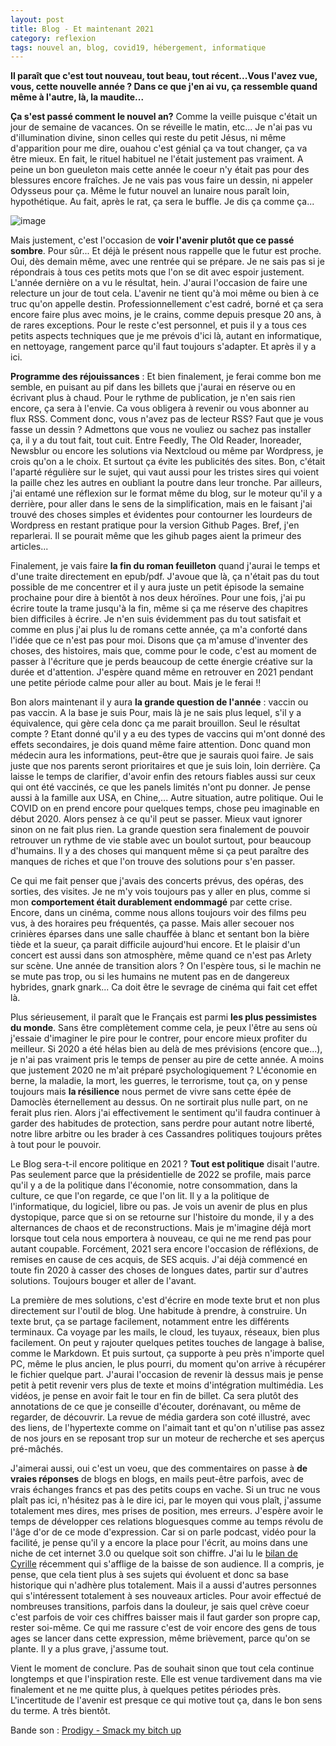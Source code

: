 ```yaml
---
layout: post
title: Blog - Et maintenant 2021
category: reflexion
tags: nouvel an, blog, covid19, hébergement, informatique
---
```


**Il paraît que c'est tout nouveau, tout beau, tout récent...Vous l'avez vue, vous, cette nouvelle année ? Dans ce que j'en ai vu, ça ressemble quand même à l'autre, là, la maudite...**

**Ça s'est passé comment le nouvel an?** Comme la veille puisque c'était un jour de semaine de vacances. On se réveille le matin, etc... Je n'ai pas vu d'illumination divine, sinon celles qui reste du petit Jésus, ni même d'apparition pour me dire, ouahou c'est génial ça va tout changer, ça va être mieux. En fait, le rituel habituel ne l'était justement pas vraiment. A peine un bon gueuleton mais cette année le coeur n'y était pas pour des blessures encore fraîches. Je ne vais pas vous faire un dessin, ni appeler Odysseus pour ça. Même le futur nouvel an lunaire nous paraît loin, hypothétique. Au fait, après le rat, ça sera le buffle. Je dis ça comme ça...

![image](https://filedn.eu/llqi9IBxlYouGRXYG2xlROb/img/2021/etmaintenant2021.png)

Mais justement, c'est l'occasion de **voir l'avenir plutôt que ce passé sombre**. Pour sûr... Et déjà le présent nous rappelle que le futur est proche. Oui, dès demain même, avec une rentrée qui se prépare. Je ne sais pas si je répondrais à tous ces petits mots que l'on se dit avec espoir justement. L'année dernière on a vu le résultat, hein. J'aurai l'occasion de faire une relecture un jour de tout cela. L'avenir ne tient qu'à moi même ou bien à ce truc qu'on appelle destin. Professionnellement c'est cadré, borné et ça sera encore faire plus avec moins, je le crains, comme depuis presque 20 ans, à de rares exceptions. Pour le reste c'est personnel, et puis il y a tous ces petits aspects techniques que je me prévois d'ici là, autant en informatique, en nettoyage, rangement parce qu'il faut toujours s'adapter. Et après il y a ici.

**Programme des réjouissances** : Et bien finalement, je ferai comme bon me semble, en puisant au pif dans les billets que j'aurai en réserve ou en écrivant plus à chaud. Pour le rythme de publication, je n'en sais rien encore, ça sera à l'envie. Ca vous obligera à revenir ou vous abonner au flux RSS. Comment donc, vous n'avez pas de lecteur RSS? Faut que je vous fasse un dessin ? Admettons que vous ne vouliez ou sachez pas installer ça, il y a du tout fait, tout cuit. Entre Feedly, The Old Reader, Inoreader, Newsblur ou encore les solutions via Nextcloud ou même par Wordpress, je crois qu'on a le choix. Et surtout ça évite les publicités des sites. Bon, c'était l'aparté régulière sur le sujet, qui vaut aussi pour les tristes sires qui voient la paille chez les autres en oubliant la poutre dans leur tronche. Par ailleurs, j'ai entamé une réflexion sur le format même du blog, sur le moteur qu'il y a derrière, pour aller dans le sens de la simplification, mais en le faisant j'ai trouvé des choses simples et évidentes pour contourner les lourdeurs de Wordpress en restant pratique pour la version Github Pages. Bref, j'en reparlerai. Il se pourait même que les gihub pages aient la primeur des articles...

Finalement, je vais faire **la fin du roman feuilleton** quand j'aurai le temps et d'une traite directement en epub/pdf. J'avoue que là, ça n'était pas du tout possible de me concentrer et il y aura juste un petit épisode la semaine prochaine pour dire à bientôt à nos deux héroïnes. Pour une fois, j'ai pu écrire toute la trame jusqu'à la fin, même si ça me réserve des chapitres bien difficiles à écrire. Je n'en suis évidemment pas du tout satisfait et comme en plus j'ai plus lu de romans cette année, ça m'a conforté dans l'idée que ce n'est pas pour moi. Disons que ça m'amuse d'inventer des choses, des histoires, mais que, comme pour le code, c'est au moment de passer à l'écriture que je perds beaucoup de cette énergie créative sur la durée et d'attention. J'espère quand même en retrouver en 2021 pendant une petite période calme pour aller au bout. Mais je le ferai !!

Bon alors maintenant il y aura **la grande question de l'année** : vaccin ou pas vaccin. A la base je suis Pour, mais là je ne sais plus lequel, s'il y a équivalence, qui gère cela donc ça me parait brouillon. Seul le résultat compte ? Etant donné qu'il y a eu des types de vaccins qui m'ont donné des effets secondaires, je dois quand même faire attention. Donc quand mon médecin aura les informations, peut-être que je saurais quoi faire. Je sais juste que nos parents seront prioritaires et que je suis loin, loin derrière. Ça laisse le temps de clarifier, d'avoir enfin des retours fiables aussi sur ceux qui ont été vaccinés, ce que les panels limités n'ont pu donner. Je pense aussi à la famille aux USA, en Chine,... Autre situation, autre politique. Oui le COVID on en prend encore pour quelques temps, chose peu imaginable en début 2020. Alors pensez à ce qu'il peut se passer. Mieux vaut ignorer sinon on ne fait plus rien. La grande question sera finalement de pouvoir retrouver un rythme de vie stable avec un boulot surtout, pour beaucoup d'humains. Il y a des choses qui manquent même si ça peut paraître des manques de riches et que l'on trouve des solutions pour s'en passer.

Ce qui me fait penser que j'avais des concerts prévus, des opéras, des sorties, des visites. Je ne m'y vois toujours pas y aller en plus, comme si mon **comportement était durablement endommagé** par cette crise. Encore, dans un cinéma, comme nous allons toujours voir des films peu vus, à des horaires peu fréquentés, ça passe. Mais aller secouer nos crinières éparses dans une salle chauffée à blanc et sentant bon la bière tiède et la sueur, ça parait difficile aujourd'hui encore. Et le plaisir d'un concert est aussi dans son atmosphère, même quand ce n'est pas Arlety sur scène. Une année de transition alors ? On l'espère tous, si le machin ne se mute pas trop, ou si les humains ne mutent pas en de dangereux hybrides, gnark gnark... Ca doit être le sevrage de cinéma qui fait cet effet là.

Plus sérieusement, il paraît que le Français est parmi **les plus pessimistes du monde**. Sans être complètement comme cela, je peux l'être au sens où j'essaie d'imaginer le pire pour le contrer, pour encore mieux profiter du meilleur. Si 2020 a été hélas bien au delà de mes prévisions (encore que...), je n'ai pas vraiment pris le temps de penser au pire de cette année. A moins que justement 2020 ne m'ait préparé psychologiquement ? L'économie en berne, la maladie, la mort, les guerres, le terrorisme, tout ça, on y pense toujours mais **la résilience** nous permet de vivre sans cette épée de Damoclès éternellement au dessus. On ne sortirait plus nulle part, on ne ferait plus rien. Alors j'ai effectivement le sentiment qu'il faudra continuer à garder des habitudes de protection, sans perdre pour autant notre liberté, notre libre arbitre ou les brader à ces Cassandres politiques toujours prêtes à tout pour le pouvoir.

Le Blog sera-t-il encore politique en 2021 ? **Tout est politique** disait l'autre. Pas seulement parce que la présidentielle de 2022 se profile, mais parce qu'il y a de la politique dans l'économie, notre consommation, dans la culture, ce que l'on regarde, ce que l'on lit. Il y a la politique de l'informatique, du logiciel, libre ou pas. Je vois un avenir de plus en plus dystopique, parce que si on se retourne sur l'histoire du monde, il y a des alternances de chaos et de reconstructions. Mais je m'imagine déjà mort lorsque tout cela nous emportera à nouveau, ce qui ne me rend pas pour autant coupable. Forcément, 2021 sera encore l'occasion de réfléxions, de remises en cause de ces acquis, de SES acquis. J'ai déjà commencé en toute fin 2020 à casser des choses de longues dates, partir sur d'autres solutions. Toujours bouger et aller de l'avant.

La première de mes solutions, c'est d'écrire en mode texte brut et non plus directement sur l'outil de blog. Une habitude à prendre, à construire. Un texte brut, ça se partage facilement, notamment entre les différents terminaux. Ca voyage par les mails, le cloud, les tuyaux, réseaux, bien plus facilement. On peut y rajouter quelques petites touches de langage à balise, comme le Markdown. Et puis surtout, ça supporte à peu près n'importe quel PC, même le plus ancien, le plus pourri, du moment qu'on arrive à récupérer le fichier quelque part. J'aurai l'occasion de revenir là dessus mais je pense petit à petit revenir vers plus de texte et moins d'intégration multimédia. Les vidéos, je pense en avoir fait le tour en fin de billet. Ca sera plutôt des annotations de ce que je conseille d'écouter, dorénavant, ou même de regarder, de découvrir. La revue de média gardera son coté illustré, avec des liens, de l'hypertexte comme on l'aimait tant et qu'on n'utilise pas assez de nos jours en se reposant trop sur un moteur de recherche et ses aperçus pré-mâchés.

J'aimerai aussi, oui c'est un voeu, que des commentaires on passe à **de vraies réponses** de blogs en blogs, en mails peut-être parfois, avec de vrais échanges francs et pas des petits coups en vache. Si un truc ne vous plaît pas ici, n'hésitez pas à le dire ici, par le moyen qui vous plaît, j'assume totalement mes dires, mes prises de position, mes erreurs. J'espère avoir le temps de développer ces relations bloguesques comme au temps révolu de l'âge d'or de ce mode d'expression. Car si on parle podcast, vidéo pour la facilité, je pense qu'il y a encore la place pour l'écrit, au moins dans une niche de cet internet 3.0 ou quelque soit son chiffre. J'ai lu le [bilan de Cyrille](https://cyrille-borne.com/2020-annee-officielle-de-la-resignation/) récemment qui s'afflige de la baisse de son audience. Il a compris, je pense, que cela tient plus à ses sujets qui évoluent et donc sa base historique qui n'adhère plus totalement. Mais il a aussi d'autres personnes qui s'intéressent totalement à ses nouveaux articles. Pour avoir effectué de nombreuses transitions, parfois dans la douleur, je sais quel crève coeur c'est parfois de voir ces chiffres baisser mais il faut garder son propre cap, rester soi-même. Ce qui me rassure c'est de voir encore des gens de tous ages se lancer dans cette expression, même brièvement, parce qu'on se plante. Il y a plus grave, j'assume tout.

Vient le moment de conclure. Pas de souhait sinon que tout cela continue longtemps et que l'inspiration reste. Elle est venue tardivement dans ma vie finalement et ne me quitte plus, à quelques petites périodes près. L'incertitude de l'avenir est presque ce qui motive tout ça, dans le bon sens du terme. A très bientôt.

Bande son : [Prodigy - Smack my bitch up](https://www.youtube.com/watch?v=9DjYpB4vTuU)
